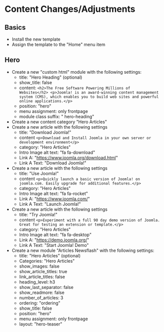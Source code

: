 # Content Changes/Adjustments

## Basics
* Install the new template
* Assign the template to the "Home" menu item

## Hero
* Create a new "custom html" module with the following settings:
	* title: "Hero Heading" (optional)
	* show_title: false
	* content: ```<h2>The Free Software Powering Millions of Websites</h2>
                  <p>Joomla! is an award-winning content management system (CMS), which enables you to build web sites and powerful online applications.</p>```
    * position: "hero"
    * menu assignment: only frontpage
    * module class suffix: " hero-heading"
* Create a new content category "Hero Articles"
* Create a new article with the following settings
	* title: "Download Joomla!"
	* content ```<p>Download and Install Joomla in your own server or development environment</p>```
	* category: "Hero Articles"
	* Intro Image alt text: "fa fa-download"
	* Link A: "https://www.joomla.org/download.html"
	* Link A Text: "Download Joomla!"
* Create a new article with the following settings
	* title: "Use Joomla!"
	* content ```<p>Quickly launch a basic version of Joomla! on joomla.com. Easily upgrade for additional features.</p>```
	* category: "Hero Articles"
	* Intro Image alt text: "fa fa-rocket"
	* Link A: "https://www.joomla.com/"
	* Link A Text: "Launch Joomla!"
* Create a new article with the following settings
	* title: "Try Joomla!"
	* content ```<p>Experiment with a full 90 day demo version of Joomla. Great for testing an extension or template.</p>```
	* category: "Hero Articles"
	* Intro Image alt text: "fa fa-desktop"
	* Link A: "https://demo.joomla.org/"
	* Link A Text: "Start Joomla! Demo"
* Create a new module "Articles Newsflash" with the following settings:
	* title: "Hero Articles" (optional)
	* Categories: "Hero Articles"
	* show_images: false
	* show_article_titles: true
	* link_article_titles: false
	* heading_level: h3
	* show_last_separator: false
	* show_readmore: false
	* number_of_articles: 3
	* ordering: "ordering"
	* show_title: false
	* position: "hero"
	* menu assignment: only frontpage
	* layout: "hero-teaser"
	
